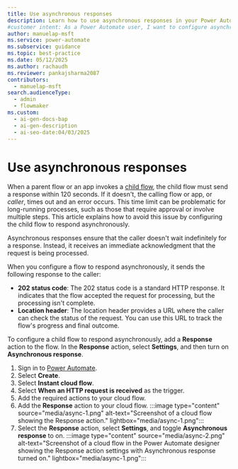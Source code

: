 ```yaml
---
title: Use asynchronous responses
description: Learn how to use asynchronous responses in your Power Automate flows to handle long-running processes efficiently and avoid timeouts.
#customer intent: As a Power Automate user, I want to configure asynchronous responses in child flows so that I can manage long-running processes efficiently.
author: manuelap-msft
ms.service: power-automate
ms.subservice: guidance
ms.topic: best-practice
ms.date: 05/12/2025
ms.author: rachaudh
ms.reviewer: pankajsharma2087
contributors:
  - manuelap-msft
search.audienceType:
  - admin
  - flowmaker
ms.custom:
  - ai-gen-docs-bap
  - ai-gen-description
  - ai-seo-date:04/03/2025
---
```


# Use asynchronous responses

When a parent flow or an app invokes a [child flow](/power-automate/create-child-flows), the child flow must send a response within 120 seconds. If it doesn't, the calling flow or app, or *caller*, times out and an error occurs. This time limit can be problematic for long-running processes, such as those that require approval or involve multiple steps. This article explains how to avoid this issue by configuring the child flow to respond asynchronously.

Asynchronous responses ensure that the caller doesn't wait indefinitely for a response. Instead, it receives an immediate acknowledgment that the request is being processed.

When you configure a flow to respond asynchronously, it sends the following response to the caller:

- **202 status code**: The 202 status code is a standard HTTP response. It indicates that the flow accepted the request for processing, but the processing isn't complete.
- **Location header**: The location header provides a URL where the caller can check the status of the request. You can use this URL to track the flow's progress and final outcome.

To configure a child flow to respond asynchronously, add a **Response** action to the flow. In the **Response** action, select **Settings**, and then turn on **Asynchronous response**.

1. Sign in to [Power Automate](https://make.powerautomate.com).
1. Select **Create**.
1. Select **Instant cloud flow**.
1. Select **When an HTTP request is received** as the trigger.
1. Add the required actions to your cloud flow.
1. Add the **Response** action to your cloud flow.
    :::image type="content" source="media/async-1.png" alt-text="Screenshot of a cloud flow showing the Response action." lightbox="media/async-1.png":::
1. Select the **Response** action, select **Settings**, and toggle **Asynchronous response** to on.
    :::image type="content" source="media/async-2.png" alt-text="Screenshot of a cloud flow in the Power Automate designer showing the Response action settings with Asynchronous response turned on." lightbox="media/async-1.png":::

